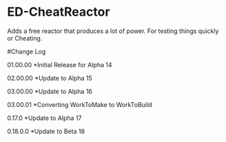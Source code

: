 # ED-CheatReactor
Adds a free reactor that produces a lot of power. For testing things quickly or Cheating.

#Change Log

01.00.00
*Initial Release for Alpha 14

02.00.00
*Update to Alpha 15

03.00.00
*Update to Alpha 16

03.00.01
*Converting WorkToMake to WorkToBuild

0.17.0
*Update to Alpha 17

0.18.0.0
*Update to Beta 18